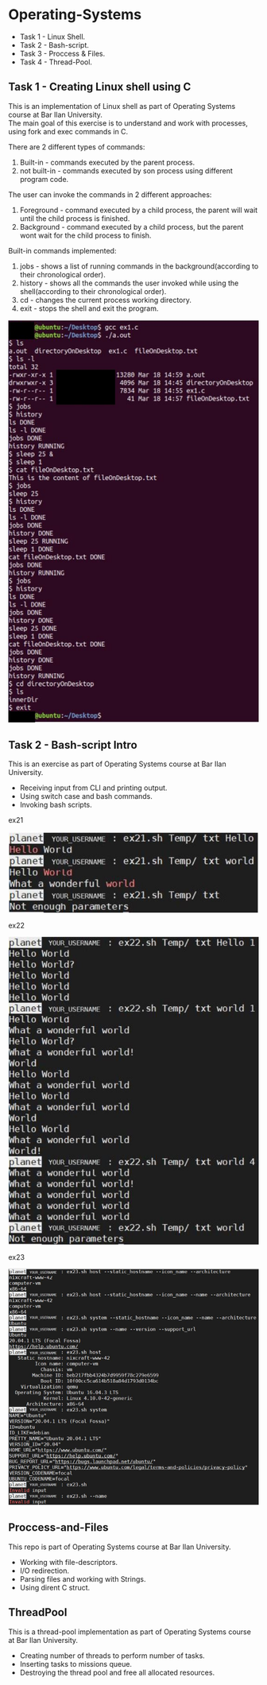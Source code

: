 # Operating-Systems
- Task 1 - Linux Shell.
- Task 2 - Bash-script.
- Task 3 - Proccess & Files.
- Task 4 - Thread-Pool.

## Task 1 - Creating Linux shell using C
This is an implementation of Linux shell as part of Operating Systems course at Bar Ilan University.<br/>
The main goal of this exercise is to understand and work with processes, using fork and exec commands in C.

There are 2 different types of commands:
1. Built-in - commands executed by the parent process.
2. not built-in - commands executed by son process using different program code.

The user can invoke the commands in 2 different approaches:
1. Foreground - command executed by a child process, the parent will wait until the child process is finished.
2. Background - command executed by a child process, but the parent wont wait for the child process to finish.

Built-in commands implemented:
1. jobs - shows a list of running commands in the background(according to their chronological order).
2. history - shows all the commands the user invoked while using the shell(according to their chronological order).
3. cd - changes the current process working directory.
4. exit - stops the shell and exit the program.

![alt text](Ex1/Extra/Capture.JPG)

## Task 2 - Bash-script Intro
This is an exercise as part of Operating Systems course at Bar Ilan University.<br/>
- Receiving input from CLI and printing output.
- Using switch case and bash commands.
- Invoking bash scripts.

ex21

![alt text](Ex2/Extra/Capture1.JPG)

ex22

![alt text](Ex2/Extra/Capture2.JPG)

ex23

![alt text](Ex2/Extra/Capture3.JPG)

## Proccess-and-Files
This repo is part of Operating Systems course at Bar Ilan University.<br/>

- Working with file-descriptors.
- I/O redirection.
- Parsing files and working with Strings.
- Using dirent C struct.

## ThreadPool
This is a thread-pool implementation as part of Operating Systems course at Bar Ilan University.<br/>
- Creating number of threads to perform number of tasks.
- Inserting tasks to missions queue.
- Destroying the thread pool and free all allocated resources.

